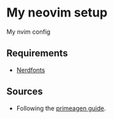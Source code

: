# My neovim setup

My nvim config

## Requirements

- [Nerdfonts](https://www.nerdfonts.com/font-downloads)

## Sources

- Following the [primeagen guide](https://www.youtube.com/watch?v=w7i4amO_zaE).

